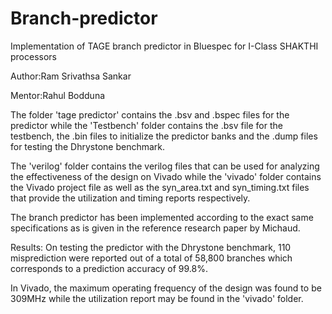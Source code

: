 # Branch-predictor
Implementation of TAGE branch predictor in Bluespec for I-Class SHAKTHI processors

Author:Ram Srivathsa Sankar

Mentor:Rahul Bodduna

The folder 'tage predictor' contains the .bsv and .bspec files for the predictor while the 'Testbench' folder contains the .bsv file for the testbench, the .bin files to initialize the predictor banks and the .dump files for testing the Dhrystone benchmark.

The 'verilog' folder contains the verilog files that can be used for analyzing the effectiveness of the design on Vivado while the 'vivado' folder contains the Vivado project file as well as the syn_area.txt and syn_timing.txt files that provide the utilization and timing reports respectively.

The branch predictor has been implemented according to the exact same specifications as is given in the reference research paper by Michaud.

Results: 
On testing the predictor with the Dhrystone benchmark, 110 misprediction were reported out of a total of 58,800 branches which corresponds to a prediction accuracy of 99.8%. 

In Vivado, the maximum operating frequency of the design was found to be 309MHz while the utilization report may be found in the 'vivado' folder.

